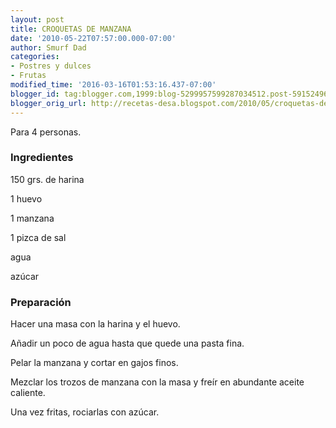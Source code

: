 ```yaml
---
layout: post
title: CROQUETAS DE MANZANA
date: '2010-05-22T07:57:00.000-07:00'
author: Smurf Dad
categories:
- Postres y dulces
- Frutas
modified_time: '2016-03-16T01:53:16.437-07:00'
blogger_id: tag:blogger.com,1999:blog-5299957599287034512.post-5915249678885955984
blogger_orig_url: http://recetas-desa.blogspot.com/2010/05/croquetas-de-manzana.html
---
```


Para 4 personas.

<a name='more'></a>

<h3>Ingredientes</h3>

150 grs. de harina

1 huevo

1 manzana

1 pizca de sal

agua

az&uacute;car

<h3>Preparaci&oacute;n</h3>

Hacer una masa con la harina y el huevo.

A&ntilde;adir un poco de agua hasta que quede una pasta fina.

Pelar la manzana y cortar en gajos finos.

Mezclar los trozos de manzana con la masa y fre&iacute;r en abundante aceite caliente.

Una vez fritas, rociarlas con az&uacute;car.

